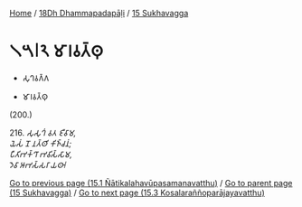 
[Home](/) / [18Dh Dhammapadapāḷi](../../18Dh.md) / [15 Sukhavagga](../15.md)

# 𑁧𑁫𑁇𑁨 𑀫𑀸𑀭𑀯𑀢𑁆𑀣𑀼

* 𑀲𑀼𑀔𑀯𑀕𑁆𑀕

* 𑀫𑀸𑀭𑀯𑀢𑁆𑀣𑀼

(200.)

216\. _𑀲𑀼𑀲𑀼𑀔𑀁 𑀯𑀢 𑀚𑀻𑀯𑀸𑀫,_  
_𑀬𑁂𑀲𑀁 𑀦𑁄 𑀦𑀢𑁆𑀣𑀺 𑀓𑀺𑀜𑁆𑀘𑀦𑀁;_  
_𑀧𑀻𑀢𑀺𑀪𑀓𑁆𑀔𑀸 𑀪𑀯𑀺𑀲𑁆𑀲𑀸𑀫,_  
_𑀤𑁂𑀯𑀸 𑀆𑀪𑀲𑁆𑀲𑀭𑀸 𑀬𑀣𑀸𑁇_  


[Go to previous page (15.1 Ñātikalahavūpasamanavatthu)](15.1.md) / [Go to parent page (15 Sukhavagga)](../15.md) / [Go to next page (15.3 Kosalaraññoparājayavatthu)](15.3.md)


